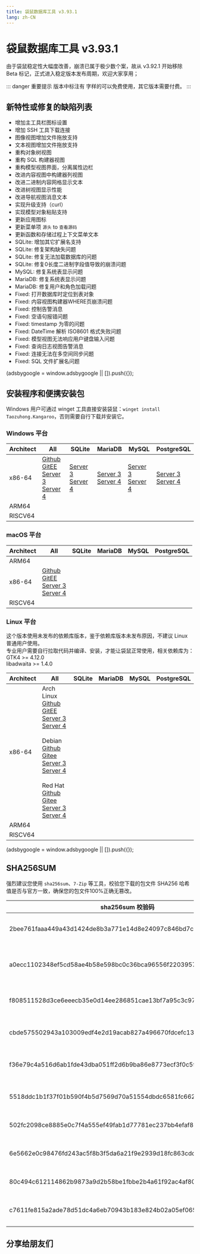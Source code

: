 ```yaml
---
title: 袋鼠数据库工具 v3.93.1
lang: zh-CN
---
```


# 袋鼠数据库工具 v3.93.1
由于袋鼠稳定性大幅度改善，崩溃已属于极少数个案，故从 v3.92.1 开始移除 Beta 标记，正式进入稳定版本发布周期，欢迎大家享用；

::: danger 重要提示
版本中标注有 <Badge text="Dev" /> <Badge text="Beta"/> 字样的可以免费使用，其它版本需要付费。
:::

## 新特性或修复的缺陷列表
- 增加主工具栏图标设置
- 增加 SSH 工具下载连接
- 图像视图增加文件拖放支持
- 文本视图增加文件拖放支持
- 重构对象树视图
- 重构 SQL 构建器视图
- 重构模型视图界面，分离属性边栏
- 改进内容视图中构建器列视图
- 改进二进制内容网格显示文本
- 改进树视图显示性能
- 改进导航视图消息文本
- 实现升级支持（curl）
- 实现模型对象粘贴支持
- 更新应用图标
- 更新菜单项 `源头` to `查看源码`
- 更新函数和存储过程上下文菜单文本
- SQLite: 增加其它扩展名支持
- SQLite: 修复架构缺失问题
- SQLite: 修复无法加载数据库的问题
- SQLite: 修复0长度二进制字段值导致的崩溃问题
- MySQL: 修复系统表显示问题
- MariaDB: 修复系统表显示问题
- MariaDB: 修复用户和角色加载问题
- Fixed: 打开数据库时定位到表对象
- Fixed: 内容视图构建器WHERE页崩溃问题
- Fixed: 控制告警消息
- Fixed: 空语句报错问题
- Fixed: timestamp 为零的问题
- Fixed: DateTime 解析 ISO8601 格式失败问题
- Fixed: 模型视图无法响应用户键盘输入问题
- Fixed: 查询日志视图告警消息
- Fixed: 连接无法在多空间同步问题
- Fixed: SQL 文件扩展名问题

<div>
    <script2 type="text/javascript" async="true" src="https://pagead2.googlesyndication.com/pagead/js/adsbygoogle.js" />
    <ins class="adsbygoogle"
        style="display:block; text-align:center;"
        data-ad-layout="in-article"
        data-ad-format="fluid"
        data-ad-client="ca-pub-3975819313740938"
        data-ad-slot="6760827895"></ins>
    <script2 type="text/javascript">
        (adsbygoogle = window.adsbygoogle || []).push({});
    </script2>
</div>

## 安装程序和便携安装包
Windows 用户可通过 winget 工具直接安装袋鼠：`winget install Taozuhong.Kangaroo`，否则需要自行下载并安装它。

### Windows 平台
| Architect         | All               | SQLite            | MariaDB           | MySQL             | PostgreSQL        |
|-------------------|-------------------|-------------------|-------------------|-------------------|-------------------|
| x86-64            |[Github](https://github.com/dbkangaroo/kangaroo/releases/download/v3.93.1.230928/kangaroo-multiple-3.93.1.230928-x86_64.exe) <br/> [GitEE](https://gitee.com/dbkangaroo/kangaroo/releases/download/v3.93.1.230928/kangaroo-multiple-3.93.1.230928-x86_64.exe) <br/> [Server 3](https://kangaroo.awaysoft.com/downloads/v3.93.1.230928/kangaroo-multiple-3.93.1.230928-x86_64.exe) <br/> [Server 4](https://d4.injdk.cn/dbkangaroo/v3.93.1.230928/kangaroo-multiple-3.93.1.230928-x86_64.exe) | [Server 3](https://kangaroo.awaysoft.com/downloads/v3.93.1.230928/kangaroo-sqlite-3.93.1.230928-x86_64.exe) <br/> [Server 4](https://d4.injdk.cn/dbkangaroo/v3.93.1.230928/kangaroo-sqlite-3.93.1.230928-x86_64.exe) | [Server 3](https://kangaroo.awaysoft.com/downloads/v3.93.1.230928/kangaroo-mariadb-3.93.1.230928-x86_64.exe) <br/> [Server 4](https://d4.injdk.cn/dbkangaroo/v3.93.1.230928/kangaroo-mariadb-3.93.1.230928-x86_64.exe) | [Server 3](https://kangaroo.awaysoft.com/downloads/v3.93.1.230928/kangaroo-mysql-3.93.1.230928-x86_64.exe) <br/> [Server 4](https://d4.injdk.cn/dbkangaroo/v3.93.1.230928/kangaroo-mysql-3.93.1.230928-x86_64.exe) | [Server 3](https://kangaroo.awaysoft.com/downloads/v3.93.1.230928/kangaroo-postgresql-3.93.1.230928-x86_64.exe) <br/> [Server 4](https://d4.injdk.cn/dbkangaroo/v3.93.1.230928/kangaroo-postgresql-3.93.1.230928-x86_64.exe) |
| ARM64             | | | | | |
| RISCV64           | | | | | |


### macOS 平台
| Architect         | All               | SQLite            | MariaDB           | MySQL             | PostgreSQL        |
|-------------------|-------------------|-------------------|-------------------|-------------------|-------------------|
| ARM64             | | | | | |
| x86-64            |[Github](https://github.com/dbkangaroo/kangaroo/releases/download/v3.93.1.230928/kangaroo-multiple-3.93.1.230928-x86_64.dmg) <br/> [GitEE](https://gitee.com/dbkangaroo/kangaroo/releases/download/v3.93.1.230928/kangaroo-multiple-3.93.1.230928-x86_64.dmg) <br/> [Server 3](https://kangaroo.awaysoft.com/downloads/v3.93.1.230928/kangaroo-multiple-3.93.1.230928-x86_64.dmg) <br/>[Server 4](https://d4.injdk.cn/dbkangaroo/v3.93.1.230928/kangaroo-multiple-3.93.1.230928-x86_64.dmg) | | | | |
| RISCV64           | | | | | |


### Linux 平台
这个版本使用未发布的依赖库版本，鉴于依赖库版本未发布原因，不建议 Linux 普通用户使用。<br/>
专业用户需要自行拉取代码并编译、安装，才能让袋鼠正常使用，相关依赖库为：<br/>
GTK4 >= 4.12.0 <br/>
libadwaita >= 1.4.0

| Architect         | All               | SQLite            | MariaDB           | MySQL             | PostgreSQL        |
|-------------------|-------------------|-------------------|-------------------|-------------------|-------------------|
| x86-64            | Arch Linux<br/>[Github](https://github.com/dbkangaroo/kangaroo/releases/download/v3.93.1.230928/kangaroo-multiple-3.93.1.230928-1-x86_64.pkg.tar.zst) <br/> [GitEE](https://gitee.com/dbkangaroo/kangaroo/releases/download/v3.93.1.230928/kangaroo-multiple-3.93.1.230928-1-x86_64.pkg.tar.zst) <br/>[Server 3](https://kangaroo.awaysoft.com/downloads/v3.93.1.230928/kangaroo-multiple-3.93.1.230928-1-x86_64.pkg.tar.zst) <br/> [Server 4](https://d4.injdk.cn/dbkangaroo/v3.93.1.230928/kangaroo-multiple-3.93.1.230928-1-x86_64.pkg.tar.zst)<br/><br/> Debian<br/> [Github](https://github.com/dbkangaroo/kangaroo/releases/download/v3.93.1.230928/kangaroo-multiple-3.93.1.230928-x86_64.deb) <br/>[Gitee](https://gitee.com/dbkangaroo/kangaroo/releases/download/v3.93.1.230928/kangaroo-multiple-3.93.1.230928-x86_64.deb) <br/>[Server 3](https://kangaroo.awaysoft.com/downloads/v3.93.1.230928/kangaroo-multiple-3.93.1.230928-x86_64.deb) <br/>[Server 4](https://d4.injdk.cn/dbkangaroo/v3.93.1.230928/kangaroo-multiple-3.93.1.230928-x86_64.deb) <br/><br/> Red Hat<br/>[Github](https://github.com/dbkangaroo/kangaroo/releases/download/v3.93.1.230928/kangaroo-multiple-3.93.1.230928-x86_64.rpm) <br/>[Gitee](https://gitee.com/dbkangaroo/kangaroo/releases/download/v3.93.1.230928/kangaroo-multiple-3.93.1.230928-x86_64.rpm) <br/>[Server 3](https://kangaroo.awaysoft.com/downloads/v3.93.1.230928/kangaroo-multiple-3.93.1.230928-x86_64.rpm) <br/>[Server 4](https://d4.injdk.cn/dbkangaroo/v3.93.1.230928/kangaroo-multiple-3.93.1.230928-x86_64.rpm)| | | | |
| ARM64             | | | | | |
| RISCV64           | | | | | |


<div>
    <script2 type="text/javascript" async="true" src="https://pagead2.googlesyndication.com/pagead/js/adsbygoogle.js" />
    <ins class="adsbygoogle"
        style="display:block; text-align:center;"
        data-ad-layout="in-article"
        data-ad-format="fluid"
        data-ad-client="ca-pub-3975819313740938"
        data-ad-slot="6760827895"></ins>
    <script2 type="text/javascript">
        (adsbygoogle = window.adsbygoogle || []).push({});
    </script2>
</div>

## SHA256SUM
强烈建议您使用 `sha256sum`、`7-Zip` 等工具，校验您下载的包文件 SHA256 哈希值是否与官方一致，确保您的包文件100%正确无篡改。

| sha256sum 校验码                             | 袋鼠安装包文件名  |
|---------------------------------------------|------------------|
| 2bee761faaa449a43d1424de8b3a771e14d8e24097c846bd7ca1365597c8c38a | kangaroo-multiple-3.93.1.230928-x86_64.exe           |
| a0ecc1102348ef5cd58ae4b58e598bc0c36bca96556f22039575b72f9e210e0f | kangaroo-multiple-3.93.1.230928-1-x86_64.pkg.tar.zst |
| f808511528d3ce6eeecb35e0d14ee286851cae13bf7a95c3c972a0fa0de2c025 | kangaroo-multiple-3.93.1.230928-x86_64.deb           |
| cbde575502943a103009edf4e2d19acab827a496670fdcefc135b2800f0c3d17 | kangaroo-multiple-3.93.1.230928-x86_64.dmg           |
| f36e79c4a516d6ab1fde43dba051ff2d6b9ba86e8773ecf3f0c59682d550a481 | kangaroo-multiple-3.93.1.230928-x86_64.rpm           |
| 5518ddc1b1f37f01b590f4b5d7569d70a51554dbdc6581fc662aacf5583a7dbf | kangaroo-mariadb-3.93.1.230928-x86_64.exe            |
| 502fc2098ce8885e0c7f4a555ef49fab1d77781ec237bb4efaf83442599b45e8 | kangaroo-mysql-3.93.1.230928-x86_64.exe              |
| 6e5662e0c98476fd243ac5f8b3f5da6a21f9e2939d18fc863cdd838dbfbf46c9 | kangaroo-postgresql-3.93.1.230928-x86_64.exe         |
| 80c494c612114862b9873a9d2b58be1fbbe2b4a61f92ac4af8003e5547784bf2 | kangaroo-sqlite-3.93.1.230928-x86_64.exe             |
| c7611fe815a2ade78d51dc4a6eb70943b183e824b02a05ef065a3f7fec95fc8f | kangaroo-multiple-3.93.1.230928-x86_64.7z            |


## 分享给朋友们
<social-share :networks="['wechat', 'qq', 'weibo', 'douban', 'facebook', 'twitter', 'telegram', 'line', 'skype', 'linkedin']" />
